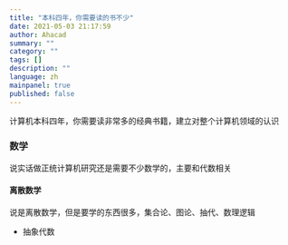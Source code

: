 ```yaml
---
title: "本科四年，你需要读的书不少"
date: 2021-05-03 21:17:59
author: Ahacad
summary: ""
category: ""
tags: []
description: ""
language: zh
mainpanel: true
published: false
---
```


计算机本科四年，你需要读非常多的经典书籍，建立对整个计算机领域的认识


### 数学 

说实话做正统计算机研究还是需要不少数学的，主要和代数相关 

#### 离散数学

说是离散数学，但是要学的东西很多，集合论、图论、抽代、数理逻辑

- 抽象代数 
